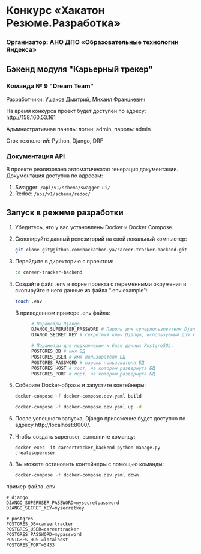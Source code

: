 # **Конкурс «Хакатон Резюме.Разработка»**

### Организатор: АНО ДПО «Образовательные технологии Яндекса»

## Бэкенд модуля "Карьерный трекер"

### Команда № 9 "Dream Team"

Разработчики: [Ушаков Дмитрий](https://github.com/Voyager1744), [Михаил Францкевич](https://github.com/OGURETS13)

На время конкурса проект будет доступен по адресу: http://158.160.53.161

Административная панель: логин: admin, пароль: admin

Стэк технологий: Python, Django, DRF

### Документация API
В проекте реализована автоматическая генерация документации. Документация доступна по адресам:
1) Swagger: `/api/v1/schema/swagger-ui/`
2) Redoc: `/api/v1/schema/redoc/`


## Запуск в режиме разработки

1. Убедитесь, что у вас установлены Docker и Docker Compose.

2. Склонируйте данный репозиторий на свой локальный компьютер:

   ```bash
   git clone git@github.com:hackathon-ya/career-tracker-backend.git
   ```

3. Перейдите в директорию с проектом:
   ```bash
   cd career-tracker-backend
   ```
   
4. Создайте файл .env в корне проекта с переменными окружения
   и скопируйте в него данные из файла ".env.example":

   ```bash
   touch .env
   ```
   В приведенном примере .env файла:

   ```bash
         # Параметры Django
         DJANGO_SUPERUSER_PASSWORD # Пароль для суперпользователя Django, который будет создан при инициализации приложения.
         DJANGO_SECRET_KEY # Секретный ключ Django, используемый для хэширования паролей, создания токенов и других целей безопасности.

         # Параметры для подключения к базе данных PostgreSQL.
         POSTGRES_DB # имя БД
         POSTGRES_USER # имя пользователя БД
         POSTGRES_PASSWORD # пароль пользователя БД
         POSTGRES_HOST # хост, на котором развернута БД
         POSTGRES_PORT # порт, на котором развернута БД
      ```
5. Соберите Docker-образы и запустите контейнеры:

   ```bash
   docker-compose -f docker-compose.dev.yaml build
   ```

   ```bash
   docker-compose -f docker-compose.dev.yaml up -d
   ```
6. После успешного запуска, Django приложение будет
доступно по адресу http://localhost:8000/.

7. Чтобы создать superuser, выполните команду:
   ```
   docker exec -it careertracker_backend python manage.py createsuperuser
   ```
8. Вы можете остановить контейнеры с помощью команды:

   ```bash
   docker-compose -f docker-compose.dev.yaml down
   ```

пример файла .env

```
# django
DJANGO_SUPERUSER_PASSWORD=mysecretpassword
DJANGO_SECRET_KEY=mysecretkey

# postgres
POSTGRES_DB=careertracker
POSTGRES_USER=careertracker
POSTGRES_PASSWORD=mypassword
POSTGRES_HOST=localhost
POSTGRES_PORT=5433
```
